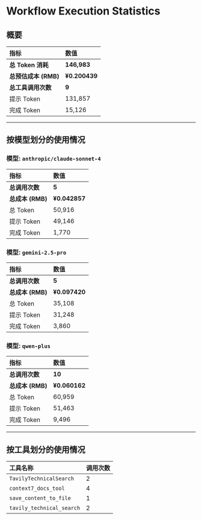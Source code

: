 # Workflow Execution Statistics

## 概要

| 指标 | 数值 |
| :--- | :--- |
| **总 Token 消耗** | **146,983** |
| **总预估成本 (RMB)** | **¥0.200439** |
| **总工具调用次数** | **9** |
| 提示 Token | 131,857 |
| 完成 Token | 15,126 |

---

## 按模型划分的使用情况


### 模型: `anthropic/claude-sonnet-4`

| 指标 | 数值 |
| :--- | :--- |
| **总调用次数** | **5** |
| **总成本 (RMB)** | **¥0.042857** |
| 总 Token | 50,916 |
| 提示 Token | 49,146 |
| 完成 Token | 1,770 |

### 模型: `gemini-2.5-pro`

| 指标 | 数值 |
| :--- | :--- |
| **总调用次数** | **5** |
| **总成本 (RMB)** | **¥0.097420** |
| 总 Token | 35,108 |
| 提示 Token | 31,248 |
| 完成 Token | 3,860 |

### 模型: `qwen-plus`

| 指标 | 数值 |
| :--- | :--- |
| **总调用次数** | **10** |
| **总成本 (RMB)** | **¥0.060162** |
| 总 Token | 60,959 |
| 提示 Token | 51,463 |
| 完成 Token | 9,496 |

---

## 按工具划分的使用情况

| 工具名称 | 调用次数 |
| :--- | :--- |
| `TavilyTechnicalSearch` | 2 |
| `context7_docs_tool` | 4 |
| `save_content_to_file` | 1 |
| `tavily_technical_search` | 2 |
